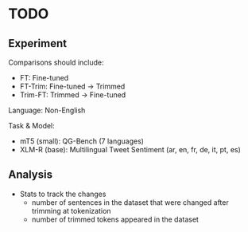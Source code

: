 # TODO

## Experiment

Comparisons should include:
- FT: Fine-tuned
- FT-Trim: Fine-tuned -> Trimmed
- Trim-FT: Trimmed -> Fine-tuned

Language: Non-English

Task & Model:
- mT5 (small): QG-Bench (7 languages)
- XLM-R (base): Multilingual Tweet Sentiment (ar, en, fr, de, it, pt, es) 
    

## 

## Analysis
- Stats to track the changes
    * number of sentences in the dataset that were changed after trimming at tokenization
    * number of trimmed tokens appeared in the dataset 